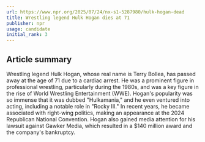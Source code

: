 ```yaml
---
url: https://www.npr.org/2025/07/24/nx-s1-5287980/hulk-hogan-dead
title: Wrestling legend Hulk Hogan dies at 71
publisher: npr
usage: candidate
initial_rank: 3
---
```

## Article summary
Wrestling legend Hulk Hogan, whose real name is Terry Bollea, has passed away at the age of 71 due to a cardiac arrest. He was a prominent figure in professional wrestling, particularly during the 1980s, and was a key figure in the rise of World Wrestling Entertainment (WWE). Hogan's popularity was so immense that it was dubbed "Hulkamania," and he even ventured into acting, including a notable role in "Rocky III." In recent years, he became associated with right-wing politics, making an appearance at the 2024 Republican National Convention. Hogan also gained media attention for his lawsuit against Gawker Media, which resulted in a $140 million award and the company's bankruptcy.
